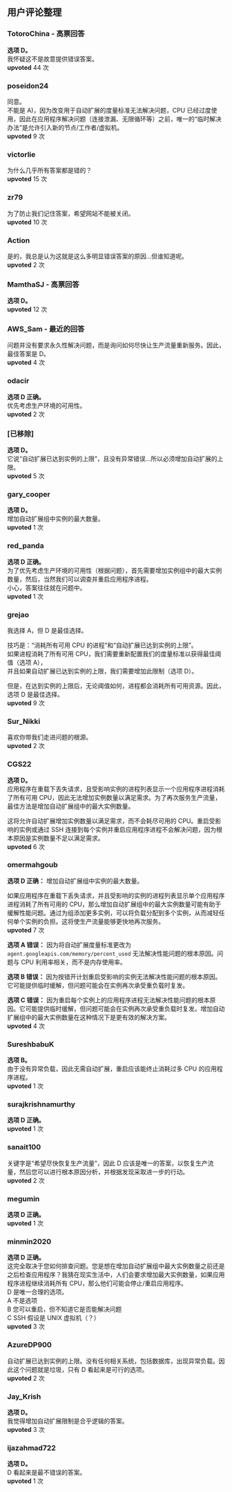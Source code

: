 ## 用户评论整理

### TotoroChina - 高票回答
**选项 D。**    
我怀疑这不是故意提供错误答案。  
**upvoted** 44 次

### poseidon24  
同意。    
不能是 A)，因为改变用于自动扩展的度量标准无法解决问题，CPU 已经过度使用，因此在应用程序解决问题（连接泄漏、无限循环等）之前，唯一的“临时解决办法”是允许引入新的节点/工作者/虚拟机。  
**upvoted** 9 次

### victorlie  
为什么几乎所有答案都是错的？  
**upvoted** 15 次

### zr79  
为了防止我们记住答案，希望网站不能被关闭。  
**upvoted** 10 次

### Action  
是的，我总是认为这就是这么多明显错误答案的原因…但谁知道呢。  
**upvoted** 2 次

### MamthaSJ - 高票回答
**选项 D。**  
**upvoted** 12 次

### AWS_Sam - 最近的回答  
问题并没有要求永久性解决问题，而是询问如何尽快让生产流量重新服务。因此，最佳答案是 D。  
**upvoted** 4 次

### odacir
**选项 D 正确。**    
优先考虑生产环境的可用性。  
**upvoted** 2 次

### [已移除]
**选项 D。**    
它说“自动扩展已达到实例的上限”，且没有异常错误...所以必须增加自动扩展的上限。  
**upvoted** 5 次

### gary_cooper
**选项 D。**    
增加自动扩展组中实例的最大数量。  
**upvoted** 1 次

### red_panda
**选项 D 正确。**    
为了优先考虑生产环境的可用性（根据问题），首先需要增加实例组中的最大实例数量，然后，当然我们可以调查并重启应用程序进程。    
小心，答案往往就在问题中。  
**upvoted** 1 次

### grejao  
我选择 A，但 D 是最佳选择。
  
技巧是：“消耗所有可用 CPU 的进程”和“自动扩展已达到实例的上限”。    
如果进程消耗了所有可用 CPU，我们需要重新配置我们的度量标准以获得最佳阈值（选项 A），    
并且如果自动扩展已达到实例的上限，我们需要增加此限制（选项 D）。
  
但是，在达到实例的上限后，无论阈值如何，进程都会消耗所有可用资源。因此，选项 D 是最佳选择。  
**upvoted** 9 次

### Sur_Nikki  
喜欢你带我们走进问题的根源。  
**upvoted** 2 次

### CGS22
**选项 D。**    
应用程序在重载下丢失请求，且受影响实例的进程列表显示一个应用程序进程消耗了所有可用 CPU，因此无法增加实例数量以满足需求。为了再次服务生产流量，最佳方法是增加自动扩展组中的最大实例数量。
  
这将允许自动扩展增加实例数量以满足需求，而不会耗尽可用的 CPU。重启受影响的实例或通过 SSH 连接到每个实例并重启应用程序进程不会解决问题，因为根本原因是实例数量不足以满足需求。  
**upvoted** 6 次

### omermahgoub
**选项 D 正确：** 增加自动扩展组中实例的最大数量。  
  
如果应用程序在重载下丢失请求，并且受影响的实例的进程列表显示单个应用程序进程消耗了所有可用的 CPU，那么增加自动扩展组中的最大实例数量可能有助于缓解性能问题。通过为组添加更多实例，可以将负载分配到多个实例，从而减轻任何单个实例的负担。这将使生产流量能够更快地再次服务。  
**upvoted** 7 次

**选项 A 错误：** 因为将自动扩展度量标准更改为 `agent.googleapis.com/memory/percent_used` 无法解决性能问题的根本原因。问题与 CPU 利用率相关，而不是内存使用率。

**选项 B 错误：** 因为按错开计划重启受影响的实例无法解决性能问题的根本原因。它可能提供临时缓解，但问题可能会在实例再次承受重负载时复发。

**选项 C 错误：** 因为重启每个实例上的应用程序进程无法解决性能问题的根本原因。它可能提供临时缓解，但问题可能会在实例再次承受重负载时复发。增加自动扩展组中的最大实例数量在这种情况下是更有效的解决方案。  
**upvoted** 4 次

### SureshbabuK
**选项 B。**    
由于没有异常负载，因此无需自动扩展，重启应该能终止消耗过多 CPU 的应用程序进程。  
**upvoted** 1 次

### surajkrishnamurthy
**选项 D 正确。**  
**upvoted** 1 次

### sanait100  
关键字是“希望尽快恢复生产流量”，因此 D 应该是唯一的答案，以恢复生产流量，然后您可以进行根本原因分析，并根据发现采取进一步的行动。  
**upvoted** 2 次

### megumin
**选项 D 正确。**  
**upvoted** 1 次

### minmin2020
**选项 D 正确。**    
这完全取决于您如何排查问题。您是想在增加自动扩展组中最大实例数量之前还是之后检查应用程序？我猜在现实生活中，人们会要求增加最大实例数量，如果应用程序进程继续消耗所有 CPU，那么他们可能会停止/重启应用程序。    
D 是唯一合理的选项。    
A 不是选项    
B 您可以重启，但不知道它是否能解决问题    
C SSH 假设是 UNIX 虚拟机（？）  
**upvoted** 3 次

### AzureDP900  
自动扩展已达到实例的上限。没有任何相关系统，包括数据库，出现异常负载。因此这个问题就是垃圾，只有 D 看起来是可行的选项。  
**upvoted** 2 次

### Jay_Krish
**选项 D。**    
我觉得增加自动扩展限制是合乎逻辑的答案。  
**upvoted** 3 次

### ijazahmad722
**选项 D。**    
D 看起来是最不错误的答案。  
**upvoted** 1 次
